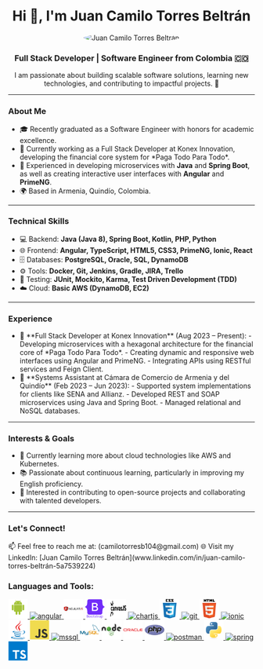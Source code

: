 <h1 align="center">Hi 👋, I'm Juan Camilo Torres Beltrán</h1>
<p align="center">
  <img src="https://github.com/user-attachments/assets/12d1e14a-bba2-43d5-83e9-69feedcba40d" alt="Juan Camilo Torres Beltrán" style="border-radius: 50%; width: 150px; height: 150px;">
</p>
<h3 align="center">Full Stack Developer | Software Engineer from Colombia 🇨🇴</h3>

<p align="center">I am passionate about building scalable software solutions, learning new technologies, and contributing to impactful projects. 🚀</p>

---

<h3 align="left">About Me</h3>
<ul>
   <li>🎓 Recently graduated as a Software Engineer with honors for academic excellence.</li>
   <li>💼 Currently working as a Full Stack Developer at Konex Innovation, developing the financial core system for *Paga Todo Para Todo*.</li>
   <li>🌟 Experienced in developing microservices with <strong>Java</strong> and <strong>Spring Boot</strong>, as well as creating interactive user interfaces with <strong>Angular</strong> and <strong>PrimeNG</strong>.</li>
   <li>🌍 Based in Armenia, Quindío, Colombia.</li>
</ul>

---

<h3 align="left">Technical Skills</h3>
<ul>
   <li>💻 Backend: <strong>Java (Java 8), Spring Boot, Kotlin, PHP, Python</strong></li>
   <li>🌐 Frontend: <strong>Angular, TypeScript, HTML5, CSS3, PrimeNG, Ionic, React</strong></li>
   <li>🗄️ Databases: <strong>PostgreSQL, Oracle, SQL, DynamoDB</strong></li>
   <li>⚙️ Tools: <strong>Docker, Git, Jenkins, Gradle, JIRA, Trello</strong></li>
   <li>🧪 Testing: <strong>JUnit, Mockito, Karma, Test Driven Development (TDD)</strong></li>
   <li>☁️ Cloud: <strong>Basic AWS (DynamoDB, EC2)</strong></li>
</ul>

---

<h3 align="left">Experience</h3>
<ul>
   <li>💼 **Full Stack Developer at Konex Innovation** (Aug 2023 – Present):  
      - Developing microservices with a hexagonal architecture for the financial core of *Paga Todo Para Todo*.  
      - Creating dynamic and responsive web interfaces using Angular and PrimeNG.  
      - Integrating APIs using RESTful services and Feign Client.  
   </li>
   <li>💼 **Systems Assistant at Cámara de Comercio de Armenia y del Quindío** (Feb 2023 – Jun 2023):  
      - Supported system implementations for clients like SENA and Allianz.  
      - Developed REST and SOAP microservices using Java and Spring Boot.  
      - Managed relational and NoSQL databases.  
   </li>
</ul>

---

<h3 align="left">Interests & Goals</h3>
<ul>
   <li>🌱 Currently learning more about cloud technologies like AWS and Kubernetes.</li>
   <li>📚 Passionate about continuous learning, particularly in improving my English proficiency.</li>
   <li>🎯 Interested in contributing to open-source projects and collaborating with talented developers.</li>
</ul>

---

<h3 align="left">Let's Connect!</h3>
<p>
   📫 Feel free to reach me at: (camilotorresb104@gmail.com)  
   🌐 Visit my LinkedIn: [Juan Camilo Torres Beltrán](www.linkedin.com/in/juan-camilo-torres-beltrán-5a7539224)  
</p>
<h3 align="left">Languages and Tools:</h3>
<p align="left"> <a href="https://developer.android.com" target="_blank" rel="noreferrer"> <img src="https://raw.githubusercontent.com/devicons/devicon/master/icons/android/android-original-wordmark.svg" alt="android" width="40" height="40"/> </a> <a href="https://angular.io" target="_blank" rel="noreferrer"> <img src="https://angular.io/assets/images/logos/angular/angular.svg" alt="angular" width="40" height="40"/> </a> <a href="https://angular.io" target="_blank" rel="noreferrer"> <img src="https://raw.githubusercontent.com/devicons/devicon/master/icons/angularjs/angularjs-original-wordmark.svg" alt="angularjs" width="40" height="40"/> </a> <a href="https://getbootstrap.com" target="_blank" rel="noreferrer"> <img src="https://raw.githubusercontent.com/devicons/devicon/master/icons/bootstrap/bootstrap-plain-wordmark.svg" alt="bootstrap" width="40" height="40"/> </a> <a href="https://canvasjs.com" target="_blank" rel="noreferrer"> <img src="https://raw.githubusercontent.com/Hardik0307/Hardik0307/master/assets/canvasjs-charts.svg" alt="canvasjs" width="40" height="40"/> </a> <a href="https://www.chartjs.org" target="_blank" rel="noreferrer"> <img src="https://www.chartjs.org/media/logo-title.svg" alt="chartjs" width="40" height="40"/> </a> <a href="https://www.w3schools.com/css/" target="_blank" rel="noreferrer"> <img src="https://raw.githubusercontent.com/devicons/devicon/master/icons/css3/css3-original-wordmark.svg" alt="css3" width="40" height="40"/> </a> <a href="https://git-scm.com/" target="_blank" rel="noreferrer"> <img src="https://www.vectorlogo.zone/logos/git-scm/git-scm-icon.svg" alt="git" width="40" height="40"/> </a> <a href="https://www.w3.org/html/" target="_blank" rel="noreferrer"> <img src="https://raw.githubusercontent.com/devicons/devicon/master/icons/html5/html5-original-wordmark.svg" alt="html5" width="40" height="40"/> </a> <a href="https://ionicframework.com" target="_blank" rel="noreferrer"> <img src="https://upload.wikimedia.org/wikipedia/commons/d/d1/Ionic_Logo.svg" alt="ionic" width="40" height="40"/> </a> <a href="https://www.java.com" target="_blank" rel="noreferrer"> <img src="https://raw.githubusercontent.com/devicons/devicon/master/icons/java/java-original.svg" alt="java" width="40" height="40"/> </a> <a href="https://developer.mozilla.org/en-US/docs/Web/JavaScript" target="_blank" rel="noreferrer"> <img src="https://raw.githubusercontent.com/devicons/devicon/master/icons/javascript/javascript-original.svg" alt="javascript" width="40" height="40"/> </a> <a href="https://www.microsoft.com/en-us/sql-server" target="_blank" rel="noreferrer"> <img src="https://www.svgrepo.com/show/303229/microsoft-sql-server-logo.svg" alt="mssql" width="40" height="40"/> </a> <a href="https://www.mysql.com/" target="_blank" rel="noreferrer"> <img src="https://raw.githubusercontent.com/devicons/devicon/master/icons/mysql/mysql-original-wordmark.svg" alt="mysql" width="40" height="40"/> </a> <a href="https://nodejs.org" target="_blank" rel="noreferrer"> <img src="https://raw.githubusercontent.com/devicons/devicon/master/icons/nodejs/nodejs-original-wordmark.svg" alt="nodejs" width="40" height="40"/> </a> <a href="https://www.oracle.com/" target="_blank" rel="noreferrer"> <img src="https://raw.githubusercontent.com/devicons/devicon/master/icons/oracle/oracle-original.svg" alt="oracle" width="40" height="40"/> </a> <a href="https://www.php.net" target="_blank" rel="noreferrer"> <img src="https://raw.githubusercontent.com/devicons/devicon/master/icons/php/php-original.svg" alt="php" width="40" height="40"/> </a> <a href="https://postman.com" target="_blank" rel="noreferrer"> <img src="https://www.vectorlogo.zone/logos/getpostman/getpostman-icon.svg" alt="postman" width="40" height="40"/> </a> <a href="https://www.python.org" target="_blank" rel="noreferrer"> <img src="https://raw.githubusercontent.com/devicons/devicon/master/icons/python/python-original.svg" alt="python" width="40" height="40"/> </a> <a href="https://spring.io/" target="_blank" rel="noreferrer"> <img src="https://www.vectorlogo.zone/logos/springio/springio-icon.svg" alt="spring" width="40" height="40"/> </a> <a href="https://www.typescriptlang.org/" target="_blank" rel="noreferrer"> <img src="https://raw.githubusercontent.com/devicons/devicon/master/icons/typescript/typescript-original.svg" alt="typescript" width="40" height="40"/> </a> </p>

